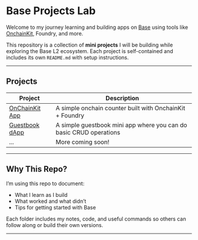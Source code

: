 # Base Projects Lab

Welcome to my journey learning and building apps on [Base](https://base.org) using tools like [OnchainKit](https://github.com/CoinbaseBuilders/onchainkit), Foundry, and more.

This repository is a collection of **mini projects** I will be building while exploring the Base L2 ecosystem. Each project is self-contained and includes its own `README.md` with setup instructions.

---

## Projects

| Project        | Description                                 |
|----------------|---------------------------------------------|
| [OnChainKit App](./onchainkit-app)      | A simple onchain counter built with OnchainKit + Foundry |
| [Guestbook dApp](./guestbook-dapp/)     | A simple guestbook mini app where you can do basic CRUD operations
| ...            | More coming soon!                            |

---

## Why This Repo?

I’m using this repo to document:
- What I learn as I build
- What worked and what didn’t
- Tips for getting started with Base

Each folder includes my notes, code, and useful commands so others can follow along or build their own versions.

---

